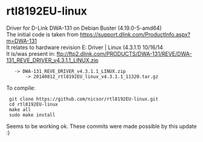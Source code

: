 # rtl8192EU-linux
Driver for D-Link DWA-131 on Debian Buster (4.19.0-5-amd64)<br/>
The initial code is taken from https://support.dlink.com/ProductInfo.aspx?m=DWA-131<br/>
It relates to hardware revision E: Driver | Linux (4.3.1.1)  10/16/14<br/>
It is/was present in: ftp://ftp2.dlink.com/PRODUCTS/DWA-131/REVE/DWA-131_REVE_DRIVER_v4.3.1.1_LINUX.zip 
```
   -> DWA-131_REVE_DRIVER_v4.3.1.1_LINUX.zip
       -> 20140812_rtl8192EU_linux_v4.3.1.1_11320.tar.gz
```



To compile:
```
 git clone https://github.com/nicsor/rtl8192EU-linux.git
 cd rtl8192EU-linux
 make all
 sudo make install
 ```

Seems to be working ok. These commits were made possible by this update :)
